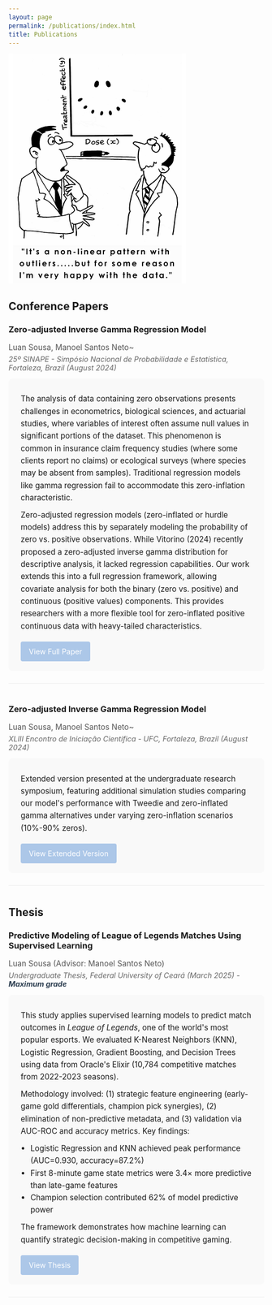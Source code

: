 ```yaml
---
layout: page
permalink: /publications/index.html
title: Publications
---
```


![](/images/Outliers.png)

## Conference Papers

<div class="publication">
  <h3>Zero-adjusted Inverse Gamma Regression Model</h3>
  <div class="authors">Luan Sousa, Manoel Santos Neto~</div>
  <div class="venue">25º SINAPE - Simpósio Nacional de Probabilidade e Estatística, Fortaleza, Brazil (August 2024)</div>
  <div class="summary">
    <p>The analysis of data containing zero observations presents challenges in econometrics, biological sciences, and actuarial studies, where variables of interest often assume null values in significant portions of the dataset. This phenomenon is common in insurance claim frequency studies (where some clients report no claims) or ecological surveys (where species may be absent from samples). Traditional regression models like gamma regression fail to accommodate this zero-inflation characteristic.</p>
    <p>Zero-adjusted regression models (zero-inflated or hurdle models) address this by separately modeling the probability of zero vs. positive observations. While Vitorino (2024) recently proposed a zero-adjusted inverse gamma distribution for descriptive analysis, it lacked regression capabilities. Our work extends this into a full regression framework, allowing covariate analysis for both the binary (zero vs. positive) and continuous (positive values) components. This provides researchers with a more flexible tool for zero-inflated positive continuous data with heavy-tailed characteristics.</p>
    <a href="/mypaper/poster/Artigo_ZAIGA.pdf" class="pdf-button">View Full Paper</a>
  </div>
</div>

<div class="publication">
  <h3>Zero-adjusted Inverse Gamma Regression Model</h3>
  <div class="authors">Luan Sousa, Manoel Santos Neto~</div>
  <div class="venue">XLIII Encontro de Iniciação Científica - UFC, Fortaleza, Brazil (August 2024)</div>
  <div class="summary">
    <p>Extended version presented at the undergraduate research symposium, featuring additional simulation studies comparing our model's performance with Tweedie and zero-inflated gamma alternatives under varying zero-inflation scenarios (10%-90% zeros).</p>
    <a href="/mypaper/poster/Poster_n2.pdf" class="pdf-button">View Extended Version</a>
  </div>
</div>

## Thesis

<div class="publication">
  <h3>Predictive Modeling of League of Legends Matches Using Supervised Learning</h3>
  <div class="authors">Luan Sousa (Advisor: Manoel Santos Neto)</div>
  <div class="venue">Undergraduate Thesis, Federal University of Ceará (March 2025) - <strong>Maximum grade</strong></div>
  <div class="summary">
    <p>This study applies supervised learning models to predict match outcomes in <em>League of Legends</em>, one of the world's most popular esports. We evaluated K-Nearest Neighbors (KNN), Logistic Regression, Gradient Boosting, and Decision Trees using data from Oracle's Elixir (10,784 competitive matches from 2022-2023 seasons).</p>
    <p>Methodology involved: (1) strategic feature engineering (early-game gold differentials, champion pick synergies), (2) elimination of non-predictive metadata, and (3) validation via AUC-ROC and accuracy metrics. Key findings:</p>
    <ul>
      <li>Logistic Regression and KNN achieved peak performance (AUC=0.930, accuracy=87.2%)</li>
      <li>First 8-minute game state metrics were 3.4× more predictive than late-game features</li>
      <li>Champion selection contributed 62% of model predictive power</li>
    </ul>
    <p>The framework demonstrates how machine learning can quantify strategic decision-making in competitive gaming.</p>
    <a href="/mypaper/thesis/LuanSousa_Thesis.pdf" class="pdf-button">View Thesis</a>
  </div>
</div>

<style>
  .publication {
    margin-bottom: 2.5rem;
    padding-bottom: 1.5rem;
    border-bottom: 1px solid #eee;
  }
  .authors {
    color: #555;
    font-size: 0.95rem;
    margin: 0.3rem 0;
  }
  .venue {
    color: #666;
    font-size: 0.9rem;
    font-style: italic;
    margin-bottom: 0.8rem;
  }
  .summary {
    background: #f9f9f9;
    padding: 1.2rem 1.5rem;
    border-radius: 8px;
    font-size: 0.95rem;
    line-height: 1.6;
  }
  .summary p, .summary ul {
    margin: 0.6rem 0;
  }
  .summary ul {
    padding-left: 1.2rem;
  }
  strong {
    color: #2c3e50;
  }
  .pdf-button {
    display: inline-block;
    background: #acc7e8;
    color: white;
    padding: 0.5rem 1rem;
    border-radius: 4px;
    font-size: 0.9rem;
    margin-top: 0.5rem;
    text-decoration: none;
    transition: background 0.2s ease;
  }
  .pdf-button:hover {
    background: #2c3e50;
  }
</style>
